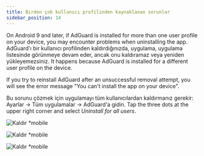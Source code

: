 ```yaml
---
title: Birden çok kullanıcı profilinden kaynaklanan sorunlar
sidebar_position: 14
---
```


On Android 9 and later, if AdGuard is installed for more than one user profile on your device, you may encounter problems when uninstalling the app. AdGuard'ı bir kullanıcı profilinden kaldırdığınızda, uygulama, uygulama listesinde görünmeye devam eder, ancak onu kaldıramaz veya yeniden yükleyemezsiniz. It happens because AdGuard is installed for a different user profile on the device.

If you try to reinstall AdGuard after an unsuccessful removal attempt, you will see the error message "You can't install the app on your device".

Bu sorunu çözmek için uygulamayı tüm kullanıcılardan kaldırmanız gerekir: Ayarlar → Tüm uygulamalar → AdGuard'a gidin. Tap the three dots at the upper right corner and select *Uninstall for all users*.

![Kaldır *mobile](https://cdn.adtidy.org/public/Adguard/kb/android/multiple_users/uninst_en.png)

![Kaldır *mobile](https://cdn.adtidy.org/public/Adguard/kb/android/multiple_users/uninst2_en.png)

![Kaldır *mobile](https://cdn.adtidy.org/content/kb/ad_blocker/android/solving_problems/multiple-profiles-issue/uninst3_en.png)
